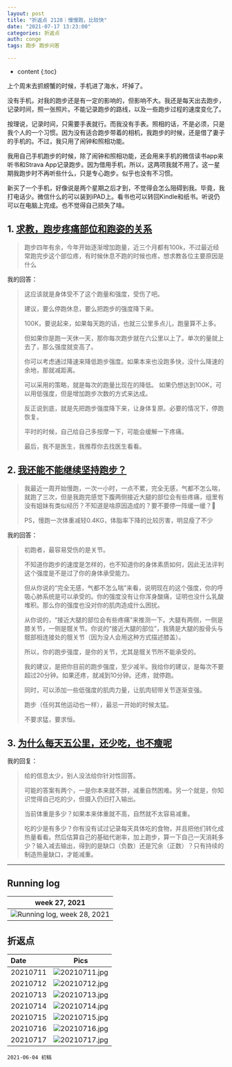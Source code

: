 ```yaml
---
layout: post
title: "折返点 2128｜慢慢跑，比较快"
date: "2021-07-17 13:23:00"
categories: 折返点
auth: conge
tags: 跑步 跑步问答

---
```

* content
{:toc}

上个周末去抓螃蟹的时候，手机进了海水，坏掉了。

没有手机，对我的跑步还是有一定的影响的，但影响不大。我还是每天出去跑步，记录时间，照一张照片。不能记录跑步的路线，以及一些跑步过程的速度变化了。

按理说，记录时间，只需要手表就行。而我没有手表。照相的话，不是必须，只是我个人的一个习惯。因为没有适合跑步带着的相机，我跑步的时候，还是借了妻子的手机的。不过，我只用了闹钟和照相功能。

我用自己手机跑步的时候，除了闹钟和照相功能，还会用来手机的微信读书app来听书和Strava App记录跑步。因为借用手机，所以，这两项我就不用了。这一星期我跑步时不再听些什么，只是专心跑步。似乎也没有不习惯。

新买了一个手机，好像说是两个星期之后才到，不觉得会怎么阻碍到我。毕竟，我打电话少。微信什么的可以装到iPAD上。看书也可以转回Kindle和纸书。听说仍可以在电脑上完成。也不觉得自己损失了啥。






## 1. [求教，跑步疼痛部位和跑姿的关系](https://douc.cc/1Bss9M)

> 跑步四年有余，今年开始逐渐增加跑量，近三个月都有100k，不过最近经常跑完步这个部位疼，有时候休息不跑的时候也疼，想求教各位主要原因是什么

我的回答：

> 这应该就是身体受不了这个跑量和强度，受伤了吧。
> 
> 建议，要么停跑休息，要么把跑步的强度降下来。
> 
> 100K，要说起来，如果每天跑的话，也就三公里多点儿，跑量算不上多。
> 
> 但如果你是跑一天休一天，那你每次跑步就在六公里以上了。单次的量就上去了，那么强度就变高了。
> 
> 你可以考虑通过降速来降低跑步强度。如果本来也没跑多快，没什么降速的余地，那就减距离。
> 
> 可以采用的策略，就是每次的跑量比现在的降低。 如果仍想达到100K，可以用低强度，但是增加跑步次数的方式来达成。
> 
> 反正说到底，就是先把跑步强度降下来，让身体复原。必要的情况下，停跑恢复。
> 
> 平时的时候，自己给自己多按摩一下，可能会缓解一下疼痛。
> 
> 最后，我不是医生，我推荐你去找医生看看。

## 2. [我还能不能继续坚持跑步？](https://douc.cc/33wivJ)

> 我最近一周开始慢跑，一次一小时，一点不累，完全无感，气都不怎么喘，就跑了三次，但是我跑完感觉下腹两侧接近大腿的部位会有些疼痛，组里有没有姐妹有类似经历？不知道是啥原因造成的？要不要停一阵缓一缓？🤔
> 
> PS，慢跑一次体重减轻0.4KG，体脂率下降的比较厉害，明显瘦了不少

我的回答：

> 初跑者，最容易受伤的是关节。
> 
> 不知道你跑步的速度是怎样的，也不知道你的身体素质如何，因此无法评判这个强度是不是过了你的身体承受能力。
> 
> 但从你说的“完全无感，气都不怎么喘”来看，说明现在的这个强度，你的呼吸心肺系统是可以承受的。你的强度没有让你浑身酸痛，证明也没什么乳酸堆积。那么你的强度也没对你的肌肉造成什么困扰。
> 
> 从你说的，“接近大腿的部位会有些疼痛”来推测一下。大腿有两侧，一侧是膝关节，一侧是髋关节。你说的“接近大腿的部位”，我猜是大腿的股骨头与髋部相连接处的髋关节（因为没人会用这种方式描述膝盖）。
> 
> 所以，你的跑步强度，是你的关节，尤其是髋关节所不能承受的。
> 
> 我的建议，是把你目前的跑步强度，至少减半。我给你的建议，是每次不要超过20分钟。如果还疼，就减到10分钟。还疼，就停跑。
> 
> 同时，可以添加一些低强度的肌肉力量，让肌肉韧带关节逐渐变强。
> 
> 跑步（任何其他运动也一样），最忌一开始的时候太猛。
> 
> 不要求猛，要求恒。

## 3. [为什么每天五公里，还少吃，也不瘦呢](https://douc.cc/1b8HbQ)

我的回复：

> 给的信息太少，别人没法给你针对性回答。
> 
> 可能的答案有两个，一是你本来就不胖，减重自然困难。另一个就是，你知识觉得自己吃的少，但摄入仍旧打入输出。
> 
> 当前体重是多少？如果本来体重就不高，自然就不太容易减重。
> 
> 吃的少是有多少？你有没有试过记录每天具体吃的食物，并且把他们转化成热量看看。然后估算自己的基础代谢率，加上跑步，算一下自己一天消耗多少？输入减去输出，得到的是缺口（负数）还是冗余（正数）？只有持续的制造热量缺口，才能减重。


----

## Running log

|week 27, 2021|
|:----:|
|![Running log, week 28, 2021](/assets/images/折返点/2021_wk28.png)|


## 折返点

|Date|Pics|
|:----|:----:|
|20210711|![20210711.jpg](/assets/images/折返点/20210711.jpg)  |
|20210712|![20210712.jpg](/assets/images/折返点/20210712.jpg)  |
|20210713|![20210713.jpg](/assets/images/折返点/20210713.jpg)  |
|20210714|![20210714.jpg](/assets/images/折返点/20210714.jpg)  |
|20210715|![20210715.jpg](/assets/images/折返点/20210715.jpg)  |
|20210716|![20210716.jpg](/assets/images/折返点/20210716.jpg)  |
|20210717|![20210717.jpg](/assets/images/折返点/20210717.jpg)  |


```
2021-06-04 初稿
```